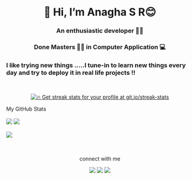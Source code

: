 <h1 align="center">👋 Hi, I’m Anagha S R😊</h1>
<h3 align="center">An enthusiastic developer 👩‍💻</h3>
<h3 align="center">Done Masters 👨‍🎓 in Computer Application 💻</h3>
<h3>I like trying new things .....I tune-in to learn new things every day and try to deploy it in real life projects !!</h3>
<br>
<p align="center">
  <a href="https://github.com/MoLuTtY/github-readme-streak-stats">
    <img title="🔥 Get streak stats for your profile at git.io/streak-stats" src="https://github-readme-streak-stats.herokuapp.com/?user=MoLuTtY&theme=black-ice&hide_border=true&stroke=0000&background=060A0CD0"/>
  </a>
</p>  
My GitHub Stats
<br>
<br>
<a href="https://github.com/MoLuTtY/github-readme-stats"><img src="https://github-readme-stats.vercel.app/api?username=MoLuTtY&show_icons=true&count_private=true&theme=react&hide_border=true&bg_color=060A0CD0"/></a>
<a href="https://github.com/MoLuTtY/github-readme-stats"><img src="https://github-readme-stats.vercel.app/api/top-langs/?username=MoLuTtY&langs_count=8&count_private=truelayout=compact&theme=react&hide_border=true&bg_color=060A0CD0"/></a>
<br>
<br>
<a href="https://github.com/MoLuTtY/github-readme-activity-graph"><img src="https://activity-graph.herokuapp.com/graph?username=MoLuTtY&bg_color=060A0CD0&color=5BCDEC&line=5BCDEC&point=FFFFFF&hide_border=true"/></a>
<br>
<br>
<br>
<p align="center">connect with me</p>
<p align="center"</p>
<a  href="https://www.linkedin.com/in/anagha-sr-78b332217/" ><img src="https://img.icons8.com/fluent/48/000000/linkedin.png"/></a>
<a  href="https://twitter.com/anagha_sr" ><img src="https://img.icons8.com/fluent/48/000000/twitter.png"/></a> 
<a  href="https://www.instagram.com/anagha_sr__/" ><img src="https://img.icons8.com/fluent/48/000000/instagram-new.png"/></a>
<!---
MoLuTtY/MoLuTtY is a ✨ special ✨ repository because its `README.md` (this file) appears on your GitHub profile.
You can click the Preview link to take a look at your changes.
--->
